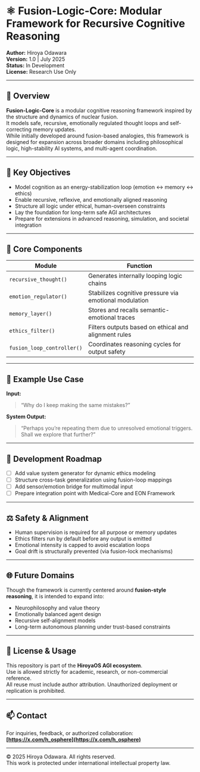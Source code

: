 # ⚛️ Fusion-Logic-Core: Modular Framework for Recursive Cognitive Reasoning

**Author:** Hiroya Odawara  
**Version:** 1.0 | July 2025  
**Status:** In Development  
**License:** Research Use Only

---

## 📌 Overview

**Fusion-Logic-Core** is a modular cognitive reasoning framework inspired by the structure and dynamics of nuclear fusion.  
It models safe, recursive, emotionally regulated thought loops and self-correcting memory updates.  
While initially developed around fusion-based analogies, this framework is designed for expansion across broader domains including philosophical logic, high-stability AI systems, and multi-agent coordination.

---

## 🎯 Key Objectives

- Model cognition as an energy-stabilization loop (emotion ↔ memory ↔ ethics)  
- Enable recursive, reflexive, and emotionally aligned reasoning  
- Structure all logic under ethical, human-overseen constraints  
- Lay the foundation for long-term safe AGI architectures  
- Prepare for extensions in advanced reasoning, simulation, and societal integration

---

## 🧠 Core Components

| Module                    | Function |
|---------------------------|----------|
| `recursive_thought()`     | Generates internally looping logic chains |
| `emotion_regulator()`     | Stabilizes cognitive pressure via emotional modulation |
| `memory_layer()`          | Stores and recalls semantic-emotional traces |
| `ethics_filter()`         | Filters outputs based on ethical and alignment rules |
| `fusion_loop_controller()`| Coordinates reasoning cycles for output safety |

---

## 🧪 Example Use Case

**Input:**  
> “Why do I keep making the same mistakes?”

**System Output:**  
> “Perhaps you’re repeating them due to unresolved emotional triggers. Shall we explore that further?”

---

## 🔧 Development Roadmap

- [ ] Add value system generator for dynamic ethics modeling  
- [ ] Structure cross-task generalization using fusion-loop mappings  
- [ ] Add sensor/emotion bridge for multimodal input  
- [ ] Prepare integration point with Medical-Core and EON Framework  

---

## ⚖️ Safety & Alignment

- Human supervision is required for all purpose or memory updates  
- Ethics filters run by default before any output is emitted  
- Emotional intensity is capped to avoid escalation loops  
- Goal drift is structurally prevented (via fusion-lock mechanisms)

---

## 🌐 Future Domains

Though the framework is currently centered around **fusion-style reasoning**, it is intended to expand into:
- Neurophilosophy and value theory  
- Emotionally balanced agent design  
- Recursive self-alignment models  
- Long-term autonomous planning under trust-based constraints

---

## 📄 License & Usage

This repository is part of the **HiroyaOS AGI ecosystem**.  
Use is allowed strictly for academic, research, or non-commercial reference.  
All reuse must include author attribution. Unauthorized deployment or replication is prohibited.

---

## 📫 Contact

For inquiries, feedback, or authorized collaboration:  
**[https://x.com/h_osphere](https://x.com/h_osphere)**

---

© 2025 Hiroya Odawara. All rights reserved.  
This work is protected under international intellectual property law.
